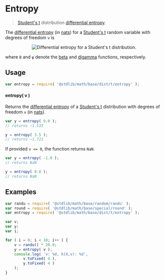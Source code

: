 # Entropy

> [Student's t][t] distribution [differential entropy][entropy].


<!-- Section to include introductory text. Make sure to keep an empty line after the intro `section` element and another before the `/section` close. -->

<section class="intro">

The [differential entropy][entropy] (in [nats][nats]) for a [Student's t][t] random variable with degrees of freedom `ν` is

<!-- <equation class="equation" label="eq:entropy" align="center" raw="h\left( X \right) = \frac{\nu +1}{2}}\left[\psi\left({\frac{1+\nu }{2}}\right)-\psi\left({\frac{\nu }{2}}\right)\right]+\ln{\left[{\sqrt {\nu }}B\left({\frac{\nu }{2}},{\frac{1}{2}}\right)\right]}" alt="Differential entropy for a Student's t distribution."> -->

<div class="equation" align="center" data-raw-text="h\left( X \right) = \frac{\nu +1}{2}}\left[\psi\left({\frac{1+\nu }{2}}\right)-\psi\left({\frac{\nu }{2}}\right)\right]+\ln{\left[{\sqrt {\nu }}B\left({\frac{\nu }{2}},{\frac{1}{2}}\right)\right]}" data-equation="eq:entropy">
    <img src="" alt="Differential entropy for a Student's t distribution.">
    <br>
</div>

<!-- </equation> -->

where `Β` and `ψ` denote the [beta][beta] and [digamma][digamma] functions, respectively.

</section>

<!-- /.intro -->

<!-- Package usage documentation. -->

<section class="usage">

## Usage

``` javascript
var entropy = require( '@stdlib/math/base/dist/t/entropy' );
```

#### entropy( v )

Returns the [differential entropy][entropy] of a [Student's t][t] distribution with degrees of freedom `v` (in [nats][nats]).

``` javascript
var y = entropy( 9.0 );
// returns ~1.533

y = entropy( 3.5 );
// returns ~1.721
```

If provided `v <= 0`, the function returns `NaN`.

``` javascript
var y = entropy( -1.0 );
// returns NaN

y = entropy( 0.0 );
// returns NaN
```

</section>

<!-- /.usage -->

<!-- Package usage notes. Make sure to keep an empty line after the `section` element and another before the `/section` close. -->

<section class="notes">

</section>

<!-- /.notes -->

<!-- Package usage examples. -->

<section class="examples">

## Examples

``` javascript
var randu = require( '@stdlib/math/base/random/randu' );
var round = require( '@stdlib/math/base/special/round' );
var entropy = require( '@stdlib/math/base/dist/t/entropy' );

var v;
var y;
var i;

for ( i = 0; i < 10; i++ ) {
    v = randu() * 20.0;
    y = entropy( v );
    console.log( 'v: %d, h(X,v): %d',
        v.toFixed( 4 ),
        y.toFixed( 4 )
    );
}
```

</section>

<!-- /.examples -->

<!-- Section to include cited references. If references are included, add a horizontal rule *before* the section. Make sure to keep an empty line after the `section` element and another before the `/section` close. -->

<section class="references">

</section>

<!-- /.references -->

<!-- Section for all links. Make sure to keep an empty line after the `section` element and another before the `/section` close. -->

<section class="links">

[t]: https://en.wikipedia.org/wiki/Student%27s_t-distribution
[entropy]: https://en.wikipedia.org/wiki/Entropy_%28information_theory%29
[nats]: https://en.wikipedia.org/wiki/Nat_%28unit%29
[beta]: https://en.wikipedia.org/wiki/Beta_function
[digamma]: https://en.wikipedia.org/wiki/Digamma_function

</section>

<!-- /.links -->
